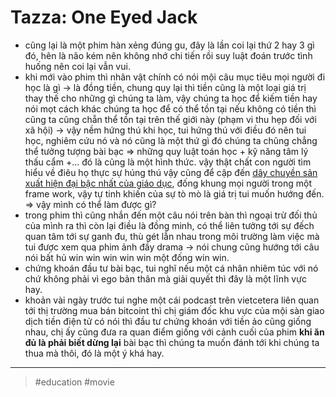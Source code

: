 # Tazza: One Eyed Jack

- cũng lại là một phim hàn xẻng đúng gu, đây là lần coi lại thứ 2 hay 3 gì đó, hên là não kém nên không nhớ chi tiến rồi suy luật đoán trước tình huống nên coi lại vẫn vui.
- khi mới vào phim thì nhân vật chính có nói mội câu mục tiêu mọi người đi học là gì → là đồng tiền, chung quy lại thì tiền cũng là một loại giá trị thay thế cho những gì chúng ta làm, vậy chúng ta học để kiếm tiền hay nói mọt cách khác chúng ta học để có thể tồn tại nếu không có tiền thì cũng ta cũng chẵn thể tồn tại trên thế giới này (phạm vi thu hẹp đối với xã hội)
→ vậy nềm hứng thú khi học, tui hứng thú với điều đó nên tui học, nghiêm cứu nó và nó cũng là một thứ gì đó chúng ta chũng chẳng thể tưởng tượng bài bạc ⇒ những quy luật toán học + kỹ năng tâm lý thấu cẩm +... đó là cũng là một hình thức. vậy thật chất con người tìm hiểu về điêu họ thực sự húng thú vậy cũng để cập đến [dây chuyền sản xuất hiện đại bậc nhất của giáo dục](publish/20211020163611.md), đống khung mọi người trong một frame work, vậy tự tinh khiến của sự tò mò là giá trị tui muốn hướng đến.
⇒ vậy mình có thể làm được gì?
- trong phim thì cũng nhắn đến một câu nói trên bàn thì ngoại trừ đối thủ của mình ra thì còn lại điều là đồng minh, có thể liên tưởng tới sự đếch quan tâm tới sự ganh đu, thù gét lẫn nhau trong môi trường làm việc mà tui được xem qua phim ảnh đầy drama → nói chung cũng hướng tới câu nói bất hủ win win win win win một đống win win.
- chứng khoán đầu tư bài bạc, tui nghĩ nếu một cá nhân nhiêm túc với nó chứ không phải vì ego bản thân mà giải quyết thì đây là một lĩnh vực hay.
- khoản vài ngày trước tui nghe một cái podcast trên vietcetera liên quan tới thị trường mua bán bitcoint thì chị giám đốc khu vực của mội sàn giao dịch tiền điện tử có nói thì đầu tư chứng khoán với tiền ảo cũng giống nhau, chị ấy cũng đưa ra quan điểm giống với cảnh cuối của phim **khi ăn đủ là phải biết dừng lại** bài bạc thì chúng ta muốn đánh tới khi chúng ta thua mà thôi, đó là một ý khá hay.

---

> #education #movie
